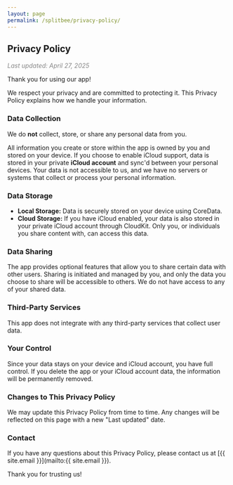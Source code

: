 ```yaml
---
layout: page
permalink: /splitbee/privacy-policy/
---
```


## Privacy Policy

<span style="color: #888888;">_Last updated: April 27, 2025_</span>

Thank you for using our app!

We respect your privacy and are committed to protecting it. This Privacy Policy explains how we handle your information.

### Data Collection

We do **not** collect, store, or share any personal data from you.

All information you create or store within the app is owned by you and stored on your device.
If you choose to enable iCloud support, data is stored in your private **iCloud account** and sync'd between your personal devices.
Your data is not accessible to us, and we have no servers or systems that collect or process your personal information.

### Data Storage

- **Local Storage:** Data is securely stored on your device using CoreData.
- **Cloud Storage:** If you have iCloud enabled, your data is also stored in your private iCloud account through CloudKit. Only you, or individuals you share content with, can access this data.

### Data Sharing

The app provides optional features that allow you to share certain data with other users.
Sharing is initiated and managed by you, and only the data you choose to share will be accessible to others.
We do not have access to any of your shared data.

### Third-Party Services

This app does not integrate with any third-party services that collect user data.

### Your Control

Since your data stays on your device and iCloud account, you have full control.
If you delete the app or your iCloud account data, the information will be permanently removed.

### Changes to This Privacy Policy

We may update this Privacy Policy from time to time.
Any changes will be reflected on this page with a new "Last updated" date.

### Contact

If you have any questions about this Privacy Policy, please contact us at [{{ site.email }}](mailto:{{ site.email }}).

Thank you for trusting us!
